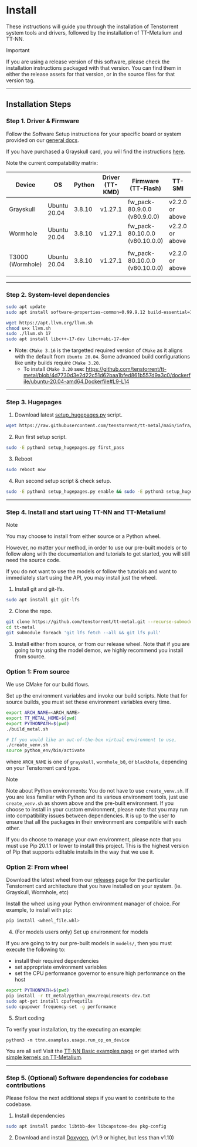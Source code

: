 # Install

These instructions will guide you through the installation of Tenstorrent system tools and drivers, followed by the installation of TT-Metalium and TT-NN.

> [!IMPORTANT]
>
> If you are using a release version of this software, please check the installation instructions packaged with that version. You can find them in either the release assets for that version, or in the source files for that version tag.

---

## Installation Steps

### Step 1. Driver & Firmware

Follow the Software Setup instructions for your specific board or system provided on our [general docs](https://docs.tenstorrent.com).

If you have purchased a Grayskull card, you will find the instructions [here](https://docs.tenstorrent.com/aibs/grayskull/installation.html).

Note the current compatability matrix:

| Device              | OS              | Python   | Driver (TT-KMD)    | Firmware (TT-Flash)                        | TT-SMI                | TT-Topology                    |
|---------------------|-----------------|----------|--------------------|--------------------------------------------|-----------------------|--------------------------------|
| Grayskull           | Ubuntu 20.04    | 3.8.10   | v1.27.1            | fw_pack-80.9.0.0 (v80.9.0.0)               | v2.2.0 or above       | N/A                            |
| Wormhole            | Ubuntu 20.04    | 3.8.10   | v1.27.1            | fw_pack-80.10.0.0 (v80.10.0.0)             | v2.2.0 or above       | N/A                            |
| T3000 (Wormhole)    | Ubuntu 20.04    | 3.8.10   | v1.27.1            | fw_pack-80.10.0.0 (v80.10.0.0)             | v2.2.0 or above       | v1.1.3 or above, `mesh` config |

---

### Step 2. System-level dependencies

```sh
sudo apt update
sudo apt install software-properties-common=0.99.9.12 build-essential=12.8ubuntu1.1 python3.8-venv libhwloc-dev graphviz cmake=3.16.3-1ubuntu1.20.04.1 ninja-build

wget https://apt.llvm.org/llvm.sh
chmod u+x llvm.sh
sudo ./llvm.sh 17
sudo apt install libc++-17-dev libc++abi-17-dev
```
- Note: `CMake 3.16` is the targetted required version of `CMake` as it aligns with the default from `Ubuntu 20.04`. Some advanced build configurations like unity builds require `CMake 3.20`.
  - To install `CMake 3.20` see: https://github.com/tenstorrent/tt-metal/blob/4d7730d3e2d22c51d62baa1bfed861b557d9a3c0/dockerfile/ubuntu-20.04-amd64.Dockerfile#L9-L14 
---

### Step 3. Hugepages

1. Download latest [setup_hugepages.py](https://github.com/tenstorrent/tt-metal/blob/main/infra/machine_setup/scripts/setup_hugepages.py) script.

```sh
wget https://raw.githubusercontent.com/tenstorrent/tt-metal/main/infra/machine_setup/scripts/setup_hugepages.py
```

2. Run first setup script.

```sh
sudo -E python3 setup_hugepages.py first_pass
```

3. Reboot

```sh
sudo reboot now
```

4. Run second setup script & check setup.

```sh
sudo -E python3 setup_hugepages.py enable && sudo -E python3 setup_hugepages.py check
```
---

### Step 4. Install and start using TT-NN and TT-Metalium!

> [!NOTE]
>
> You may choose to install from either source or a Python wheel.
>
> However, no matter your method, in order to use our pre-built models or to
> follow along with the documentation and tutorials to get started, you will
> still need the source code.
>
> If you do not want to use the models or follow the tutorials and want to
> immediately start using the API, you may install just the wheel.

1. Install git and git-lfs.

```sh
sudo apt install git git-lfs
```

2. Clone the repo.

```sh
git clone https://github.com/tenstorrent/tt-metal.git --recurse-submodules
cd tt-metal
git submodule foreach 'git lfs fetch --all && git lfs pull'
```

3. Install either from source, or from our release wheel. Note that if you are
going to try using the model demos, we highly recommend you install from
source.

### Option 1: From source

We use CMake for our build flows.

Set up the environment variables and invoke our build scripts. Note that for
source builds, you must set these environment variables every time.

```sh
export ARCH_NAME=<ARCH_NAME>
export TT_METAL_HOME=$(pwd)
export PYTHONPATH=$(pwd)
./build_metal.sh

# If you would like an out-of-the-box virtual environment to use,
./create_venv.sh
source python_env/bin/activate
```

where `ARCH_NAME` is one of `grayskull`, `wormhole_b0`, or `blackhole`,
depending on your Tenstorrent card type.

> [!NOTE]
>
> Note about Python environments: You do not have to use `create_venv.sh`. If you
> are less familiar with Python and its various environment tools, just use
> `create_venv.sh` as shown above and the pre-built environment. If you choose
> to install in your custom environment, please note that you may run into
> compatibility issues between dependencies. It is up to the user to ensure
> that all the packages in their environment are compatible with each other.
>
> If you do choose to manage your own environment, please note that you must
> use Pip 20.1.1 or lower to install this project. This is the highest version
> of Pip that supports editable installs in the way that we use it.

### Option 2: From wheel

Download the latest wheel from our
[releases](https://github.com/tenstorrent/tt-metal/releases/latest) page for
the particular Tenstorrent card architecture that you have installed on your
system. (ie. Grayskull, Wormhole, etc)

Install the wheel using your Python environment manager of choice. For example,
to install with `pip`:

```sh
pip install <wheel_file.whl>
```

4. (For models users only) Set up environment for models

If you are going to try our pre-built models in `models/`, then you must execute
the following to:

- install their required dependencies
- set appropriate environment variables
- set the CPU performance governor to ensure high performance on the host

```sh
export PYTHONPATH=$(pwd)
pip install -r tt_metal/python_env/requirements-dev.txt
sudo apt-get install cpufrequtils
sudo cpupower frequency-set -g performance
```

5. Start coding

To verify your installation, try the executing an example:

```
python3 -m ttnn.examples.usage.run_op_on_device
```

You are all set! Visit the [TT-NN Basic examples page](https://docs.tenstorrent.com/ttnn/latest/ttnn/usage.html#basic-examples) or get started with [simple kernels on TT-Metalium](https://docs.tenstorrent.com/tt-metalium/latest/tt_metal/examples/index.html).

---

### Step 5. (Optional) Software dependencies for codebase contributions

Please follow the next additional steps if you want to contribute to the codebase.

1. Install dependencies

```sh
sudo apt install pandoc libtbb-dev libcapstone-dev pkg-config
```

2. Download and install [Doxygen](https://www.doxygen.nl/download.html), (v1.9 or higher, but less than v1.10)
